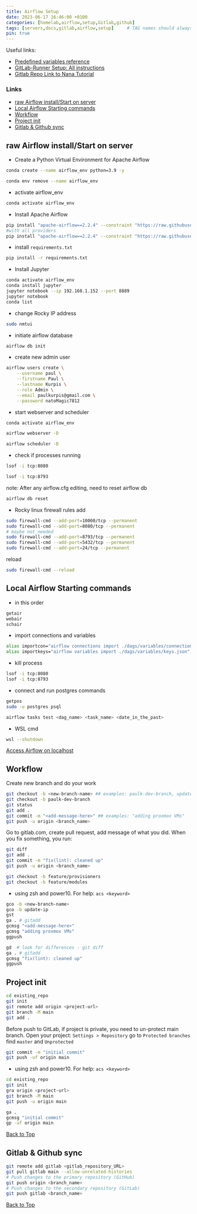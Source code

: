 ```yaml
---
title: Airflow Setup
date: 2023-06-17 16:46:00 +0100
categories: [homelab,airflow,setup,Gitlab,github]
tags: [servers,docs,gitlab,airflow,setup]     # TAG names should always be lowercase
pin: true
---
```

Useful links:

- [Predefined variables reference](https://docs.gitlab.com/ee/ci/variables/predefined_variables.html)
- [GitLab-Runner Setup: All instructions](https://docs.gitlab.com/runner/install/)
- [Gitlab Repo Link to Nana Tutorial](https://gitlab.com/nanuchi/mynodeapp-cicd-project/-/tree/main)

### Links

- [raw Airflow install/Start on server](#raw-airflow-installstart-on-server)
- [Local Airflow Starting commands](#local-airflow-starting-commands)
- [Workflow](#workflow)
- [Project init](#project-init)
- [Gitlab \& Github sync](#gitlab--github-sync)

## raw Airflow install/Start on server

- Create a Python Virtual Environment for Apache Airflow

```bash
conda create --name airflow_env python=3.9 -y
```

```bash
conda env remove --name airflow_env
```

- activate airflow_env

```bash
conda activate airflow_env
```

- Install Apache Airflow

```bash
pip install "apache-airflow==2.2.4" --constraint "https://raw.githubusercontent.com/apache/airflow/constraints-2.2.4/constraints-no-providers-3.9.txt"
#with all providers
pip install "apache-airflow==2.2.4" --constraint "https://raw.githubusercontent.com/apache/airflow/constraints-2.2.4/constraints-3.9.txt"
```

- install `requirements.txt`

```bash
pip install -r requirements.txt
```

- Install Jupyter

```bash
conda activate airflow_env
conda install jupyter
jupyter notebook --ip 192.168.1.152 --port 8889
jupyter notebook
conda list
```

- change Rocky IP address

```bash
sudo nmtui
```

- initiate airflow database

```bash
airflow db init
```

- create new admin user

```bash
airflow users create \
    --username paul \
    --firstname Paul \
    --lastname Kurpis \
    --role Admin \
    --email paulkurpis@gmail.com \
    --password natoMagic7812
```

- start webserver and scheduler

```bash
conda activate airflow_env
```

```bash
airflow webserver -D
```

```bash
airflow scheduler -D
```

- check if processes running

```bash
lsof -i tcp:8080
```

```bash
lsof -i tcp:8793
```

note: After any airflow.cfg editing, need to reset airflow db

```bash
airflow db reset
```

- Rocky linux firewall rules add

```bash
sudo firewall-cmd --add-port=10000/tcp --permanent
sudo firewall-cmd --add-port=8080/tcp --permanent
# maybe not needed
sudo firewall-cmd --add-port=8793/tcp --permanent
sudo firewall-cmd --add-port=5432/tcp --permanent
sudo firewall-cmd --add-port=24/tcp --permanent
```

reload

```bash
sudo firewall-cmd --reload
```

## Local Airflow Starting commands

- in this order

```bash
getair
webair
schair
```

- import connections and variables

```bash
alias importcon="airflow connections import ./dags/variables/connections.json"
alias importkeys="airflow variables import ./dags/variables/keys.json"
```

- kill process

```bash
lsof -i tcp:8080
lsof -i tcp:8793
```

- connect and run postgres commands

```bash
getpos
sudo -u postgres psql
```

```powershell
airflow tasks test <dag_name> <task_name> <date_in_the_past>
```

- WSL cmd

```bash
wsl --shutdown
```

[Access Airflow on localhost](http://localhost:8080)


## Workflow

Create new branch and do your work

```bash
git checkout -b <new-branch-name> ## examples: paulk-dev-branch, update-ip
git checkout -b paulk-dev-branch 
git status
git add .
git commit -m "<add-message-here>" ## examples: "adding proxmox VMs"
git push -u origin <branch_name>
```

Go to gitlab.com, create pull request, add message of what you did. When you fix something, you run:

```bash
git diff
git add .
git commit -m "fix(lint): cleaned up"
git push -u origin <branch_name>
```

```bash
git checkout -b feature/provisioners
git checkout -b feature/modules
```

- using zsh and power10. For help: `acs <keyword>`

```bash
gco -b <new-branch-name>
gco -b update-ip
gst
ga . # gitadd
gcmsg "<add-message-here>"
gcmsg "adding proxmox VMs"
ggpush
```

```bash
gd  # look for differences - git diff
ga . # gitadd
gcmsg "fix(lint): cleaned up"
ggpush
```

## Project init

```bash
cd existing_repo
git init 
git remote add origin <project-url>
git branch -M main
git add .
```

Before push to GitLab, if project is private, you need to un-protect main branch. Open your project: `Settings > Repository` go to `Protected branches` find `master` and `Unprotected`

```bash
git commit -m "initial commit"
git push -uf origin main
```

- using zsh and power10. For help: `acs <keyword>`

```bash
cd existing_repo
git init 
gra origin <project-url>
git branch -M main
git push -u origin main
```

```bash
ga .
gcmsg "initial commit"
gp -uf origin main
```

[Back to Top](#links)

## Gitlab & Github sync

```bash
git remote add gitlab <gitlab_repository_URL>
git pull gitlab main --allow-unrelated-histories
# Push changes to the primary repository (GitHub)
git push origin <branch_name>
# Push changes to the secondary repository (GitLab)   
git push gitlab <branch_name>
```

[Back to Top](#links)
